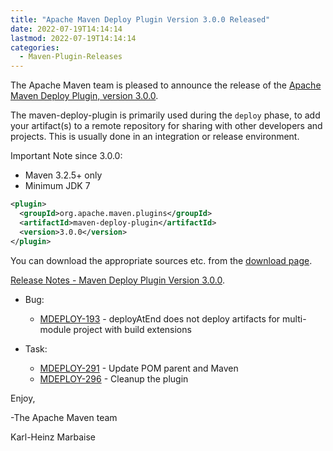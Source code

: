 ```yaml
---
title: "Apache Maven Deploy Plugin Version 3.0.0 Released"
date: 2022-07-19T14:14:14
lastmod: 2022-07-19T14:14:14
categories:
  - Maven-Plugin-Releases
---
```

The Apache Maven team is pleased to announce the release of the 
[Apache Maven Deploy Plugin, version 3.0.0](https://maven.apache.org/plugins/maven-deploy-plugin/).

The maven-deploy-plugin is primarily used during the `deploy` phase, to add your
artifact(s) to a remote repository for sharing with other developers and
projects. This is usually done in an integration or release environment.

Important Note since 3.0.0:

 * Maven 3.2.5+ only
 * Minimum JDK 7

```xml
<plugin>
  <groupId>org.apache.maven.plugins</groupId>
  <artifactId>maven-deploy-plugin</artifactId>
  <version>3.0.0</version>
</plugin>
```

You can download the appropriate sources etc. from the [download page](https://maven.apache.org/plugins/maven-deploy-plugin/download.cgi).


[Release Notes - Maven Deploy Plugin Version 3.0.0](https://issues.apache.org/jira/secure/ReleaseNote.jspa?projectId=12317228&version=12351654).


* Bug:
 
  * [MDEPLOY-193](https://issues.apache.org/jira/browse/MDEPLOY-193) - deployAtEnd does not deploy artifacts for multi-module project with build extensions
 
* Task:
 
  * [MDEPLOY-291](https://issues.apache.org/jira/browse/MDEPLOY-291) - Update POM parent and Maven
  * [MDEPLOY-296](https://issues.apache.org/jira/browse/MDEPLOY-296) - Cleanup the plugin


Enjoy,

-The Apache Maven team

Karl-Heinz Marbaise
